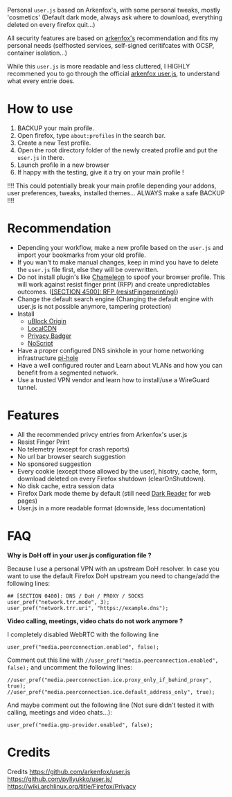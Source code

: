 Personal `user.js` based on Arkenfox's, with some personal tweaks, mostly 'cosmetics' (Default dark mode, always ask where to download, everything deleted on every firefox quit...)

All security features are based on [arkenfox's](https://github.com/arkenfox/user.js/blob/master/user.js) recommendation and fits my personal needs (selfhosted services, self-signed ceritifcates with OCSP, container isolation...)

While this `user.js` is more readable and less cluttered, I HIGHLY recommened you to go through the official [arkenfox user.js](https://github.com/arkenfox/user.js/blob/master/user.js), to understand what every entrie does.

# How to use
1) BACKUP your main profile. 
2) Open firefox, type `about:profiles` in the search bar.
3) Create a new Test profile.
4) Open the root directory folder of the newly created profile and put the `user.js` in there.
5) Launch profile in a new browser
6) If happy with the testing, give it a try on your main profile !

!!!! This could potentially break your main profile depending your addons, user preferences, tweaks, installed themes... ALWAYS make a safe BACKUP !!!!

# Recommendation
- Depending your workflow, make a new profile based on the `user.js` and import your bookmarks from your old profile. 
- If you wan't to make manual changes, keep in mind you have to delete the `user.js` file first, else they will be overwritten.
- Do not install plugin's like [Chameleon](https://addons.mozilla.org/en-US/firefox/addon/chameleon-ext/) to spoof your browser profile. This will work against resist finger print (RFP) and create unpredictables outcomes. ([[SECTION 4500]: RFP (resistFingerprinting)](https://github.com/arkenfox/user.js/blob/33a84b608c8a1f871c6ce9c4d2b932dc57078fae/user.js#L713C1-L713C48))
- Change the default search engine (Changing the default engine with user.js is not possible anymore, tampering protection)
- Install
  - [uBlock Origin](https://addons.mozilla.org/en-GB/firefox/addon/ublock-origin/)
  - [LocalCDN](https://addons.mozilla.org/en-GB/firefox/addon/localcdn-fork-of-decentraleyes/)
  - [Privacy Badger](https://addons.mozilla.org/en-GB/firefox/addon/privacy-badger17/)
  - [NoScript](https://addons.mozilla.org/en-GB/firefox/addon/noscript/)
- Have a proper configured DNS sinkhole in your home networking infrastructure [pi-hole](https://pi-hole.net/)
- Have a well configured router and Learn about VLANs and how you can benefit from a segmented network.
- Use a trusted VPN vendor and learn how to install/use a WireGuard tunnel.

# Features
- All the recommended privcy entries from Arkenfox's user.js
- Resist Finger Print
- No telemetry (except for crash reports)
- No url bar browser search suggestion
- No sponsored suggestion
- Every cookie (except those allowed by the user), hisotry, cache, form, download deleted on every Firefox shutdown (clearOnShutdown).
- No disk cache, extra session data
- Firefox Dark mode theme by default (still need [Dark Reader](https://addons.mozilla.org/en-GB/firefox/addon/darkreader/) for web pages)
- User.js in a more readable format (downside, less documentation)
# FAQ
**Why is DoH off in your user.js configuration file ?**

Because I use a personal VPN with an upstream DoH resolver. In case you want to use the default Firefox DoH upstream you need to change/add the following lines:
```
## [SECTION 0400]: DNS / DoH / PROXY / SOCKS 
user_pref("network.trr.mode", 3);
user_pref("network.trr.uri", "https://example.dns");
```
**Video calling, meetings, video chats do not work anymore ?**

I completely disabled WebRTC with the following line
```
user_pref("media.peerconnection.enabled", false);
```
Comment out this line with `//user_pref("media.peerconnection.enabled", false);` and uncomment the following lines:
```
//user_pref("media.peerconnection.ice.proxy_only_if_behind_proxy", true);
//user_pref("media.peerconnection.ice.default_address_only", true);
```
And maybe comment out the following line (Not sure didn't tested it with calling, meetings and video chats...):
```
user_pref("media.gmp-provider.enabled", false);
```

# Credits

Credits
https://github.com/arkenfox/user.js
https://github.com/pyllyukko/user.js/
https://wiki.archlinux.org/title/Firefox/Privacy
